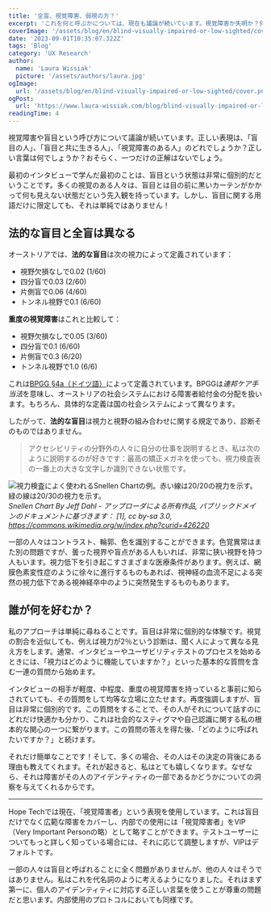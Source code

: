 ```yaml
---
title: '全盲、視覚障害、弱視の方？'
excerpt: 'これを何と呼ぶかについては、現在も議論が続いています。視覚障害か失明か？何が正しいのか： 視覚障害者なのか、失明者なのか、弱視者なのか。しかし、何が正しい言葉なの でしょうか？まあ、1つしかないとは思わないが。。。'
coverImage: '/assets/blog/en/blind-visually-impaired-or-low-sighted/cover.png'
date: '2023-09-01T10:35:07.322Z'
tags: 'Blog'
category: 'UX Research'
author:
  name: 'Laura Wissiak'
  picture: '/assets/authors/laura.jpg'
ogImage:
  url: '/assets/blog/en/blind-visually-impaired-or-low-sighted/cover.png'
ogPost:
  url: 'https://www.laura-wissiak.com/blog/blind-visually-impaired-or-low-sighted'
readingTime: 4
---
```


視覚障害や盲目という呼び方について議論が続いています。正しい表現は、「盲目の人」、「盲目と共に生きる人」、「視覚障害のある人」のどれでしょうか？正しい言葉は何でしょうか？おそらく、一つだけの正解はないでしょう。

最初のインタビューで学んだ最初のことは、盲目という状態は非常に個別的だということです。多くの視覚のある人々は、盲目とは目の前に黒いカーテンがかかって何も見えない状態だという先入観を持っています。しかし、盲目に関する用語だけに限定しても、それは単純ではありません！

## 法的な盲目と全盲は異なる

オーストリアでは、**法的な盲目**は次の視力によって定義されています：

- 視野欠損なしで0.02 (1/60)
- 四分盲で0.03 (2/60)
- 片側盲で0.06 (4/60)
- トンネル視野で0.1 (6/60)

**重度の視覚障害**はこれと比較して：

- 視野欠損なしで0.05 (3/60)
- 四分盲で0.1 (6/60)
- 片側盲で0.3 (6/20)
- トンネル視野で1.0 (6/6)

これは[BPGG §4a（ドイツ語）](https://www.ris.bka.gv.at/normdokument.wxe?ShowPrintPreview=True&abfrage=bundesnormen&anlage=&artikel=&fassungvom=2021-05-12&gesetzesnummer=10008859&paragraf=4a&uebergangsrecht=)によって定義されています。BPGGは*連邦ケア手当法*を意味し、オーストリアの社会システムにおける障害者給付金の分配を扱います。もちろん、具体的な定義は国の社会システムによって異なります。

したがって、**法的な盲目**は視力と視野の組み合わせに関する規定であり、診断そのものではありません。

> アクセシビリティの分野外の人々に自分の仕事を説明するとき、私は次のように説明するのが好きです：最高の矯正メガネを使っても、視力検査表の一番上の大きな文字しか識別できない状態です。

![視力検査によく使われるSnellen Chartの例。赤い線は20/20の視力を示す。緑の線は20/30の視力を示す。](/assets/blog/en/blind-visually-impaired-or-low-sighted/image-1.png)
_Snellen Chart By Jeff Dahl - アップローダによる所有作品, パブリックドメインのドキュメントに基づきます： [1], cc by-sa 3.0, https://commons.wikimedia.org/w/index.php?curid=426220_

一部の人々はコントラスト、輪郭、色を識別することができます。色覚異常はまた別の問題ですが、曇った視界や盲点がある人もいれば、非常に狭い視野を持つ人もいます。視力低下を引き起こすさまざまな医療条件があります。例えば、網膜色素変性症のように徐々に進行するものもあれば、視神経の血流不足による突然の視力低下である視神経卒中のように突然発生するものもあります。

## 誰が何を好むか？

私のアプローチは単純に尋ねることです。盲目は非常に個別的な体験です。視覚の割合を近似しても、例えば視力が2％という診断は、聞く人によって異なる見え方をします。通常、インタビューやユーザビリティテストのプロセスを始めるときには、「視力はどのように機能していますか？」といった基本的な質問を含む一連の質問から始めます。

インタビューの相手が軽度、中程度、重度の視覚障害を持っていると事前に知らされていても、その質問をして均等な立場に立たせます。再度強調しますが、盲目は非常に個別的です。この質問をすることで、その人がそれについて話すのにどれだけ快適かも分かり、これは社会的なスティグマや自己認識に関する私の根本的な関心の一つに繋がります。この質問の答えを得た後、「どのように呼ばれたいですか？」と続けます。

それだけ簡単なことです！そして、多くの場合、その人はその決定の背後にある理由も教えてくれます。それが起きると、私はとても嬉しくなります。なぜなら、それは障害がその人のアイデンティティの一部であるかどうかについての洞察を与えてくれるからです。

---

Hope Techでは現在、「視覚障害者」という表現を使用しています。これは盲目だけでなく広範な障害をカバーし、内部での使用には「視覚障害者」をVIP（Very Important Personの略）として略すことができます。テストユーザーについてもっと詳しく知っている場合には、それに応じて調整しますが、VIPはデフォルトです。

一部の人々は盲目と呼ばれることに全く問題がありませんが、他の人々はそうではありません。私はこれを代名詞のように考えるようになりました。それはまず第一に、個人のアイデンティティに対応する正しい言葉を使うことが尊重の問題だと思います。内部使用のプロトコルにおいても同様です。
